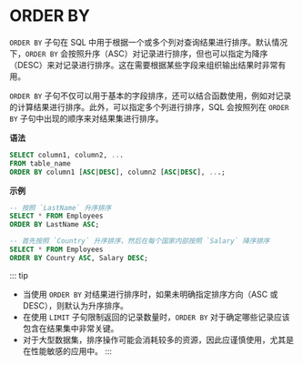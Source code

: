 # ORDER BY

`ORDER BY` 子句在 SQL 中用于根据一个或多个列对查询结果进行排序。默认情况下，`ORDER BY` 会按照升序（ASC）对记录进行排序，但也可以指定为降序（DESC）来对记录进行排序。这在需要根据某些字段来组织输出结果时非常有用。

`ORDER BY` 子句不仅可以用于基本的字段排序，还可以结合函数使用，例如对记录的计算结果进行排序。此外，可以指定多个列进行排序，SQL 会按照列在 `ORDER BY` 子句中出现的顺序来对结果集进行排序。

**语法**
```sql
SELECT column1, column2, ...
FROM table_name
ORDER BY column1 [ASC|DESC], column2 [ASC|DESC], ...;
```

**示例**

```sql
-- 按照 `LastName` 升序排序
SELECT * FROM Employees
ORDER BY LastName ASC;

-- 首先按照 `Country` 升序排序，然后在每个国家内部按照 `Salary` 降序排序
SELECT * FROM Employees
ORDER BY Country ASC, Salary DESC;
```

::: tip
- 当使用 `ORDER BY` 对结果进行排序时，如果未明确指定排序方向（ASC 或 DESC），则默认为升序排序。
- 在使用 `LIMIT` 子句限制返回的记录数量时，`ORDER BY` 对于确定哪些记录应该包含在结果集中非常关键。
- 对于大型数据集，排序操作可能会消耗较多的资源，因此应谨慎使用，尤其是在性能敏感的应用中。
:::